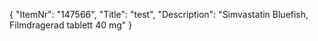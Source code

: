 {
  "ItemNr": "147566",
  "Title": "test",
  "Description": "Simvastatin Bluefish, Filmdragerad tablett 40 mg"
}